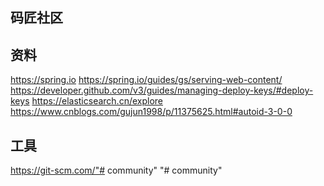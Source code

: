 ## 码匠社区
## 资料
https://spring.io
https://spring.io/guides/gs/serving-web-content/
https://developer.github.com/v3/guides/managing-deploy-keys/#deploy-keys
https://elasticsearch.cn/explore
https://www.cnblogs.com/gujun1998/p/11375625.html#autoid-3-0-0
## 工具
https://git-scm.com/"# community" 
"# community" 
